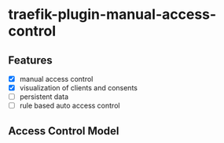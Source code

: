 # traefik-plugin-manual-access-control

## Features

- [x] manual access control
- [x] visualization of clients and consents
- [ ] persistent data
- [ ] rule based auto access control

## Access Control Model

